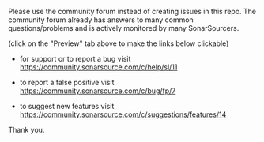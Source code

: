Please use the community forum instead of creating issues in this repo.
The community forum already has answers to many common questions/problems and is actively monitored by many SonarSourcers.

(click on the "Preview" tab above to make the links below clickable)

* for support or to report a bug visit https://community.sonarsource.com/c/help/sl/11

* to report a false positive visit https://community.sonarsource.com/c/bug/fp/7

* to suggest new features visit https://community.sonarsource.com/c/suggestions/features/14


Thank you.
